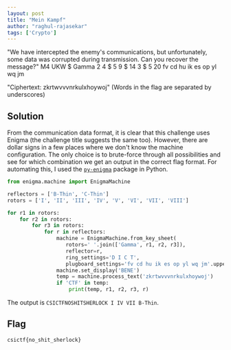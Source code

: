 ```yaml
---
layout: post
title: "Mein Kampf"
author: "raghul-rajasekar"
tags: ['Crypto']
---
```


"We have intercepted the enemy's communications, but unfortunately, some data was corrupted during transmission. Can you recover the message?" M4 UKW $ Gamma 2 4 $ 5 9 $ 14 3 $ 5 20 fv cd hu ik es op yl wq jm

"Ciphertext: zkrtwvvvnrkulxhoywoj" (Words in the flag are separated by underscores)

## Solution

From the communication data format, it is clear that this challenge uses Enigma (the challenge title suggests the same too). However, there are dollar signs in a few places where we don't know the machine configuration. The only choice is to brute-force through all possibilities and see for which combination we get an output in the correct flag format. For automating this, I used the [`py-enigma`](https://pypi.org/project/py-enigma/) package in Python.
```python
from enigma.machine import EnigmaMachine 

reflectors = ['B-Thin', 'C-Thin'] 
rotors = ['I', 'II', 'III', 'IV', 'V', 'VI', 'VII', 'VIII'] 

for r1 in rotors: 
    for r2 in rotors: 
        for r3 in rotors: 
            for r in reflectors: 
                machine = EnigmaMachine.from_key_sheet( 
                   rotors=' '.join(['Gamma', r1, r2, r3]), 
                   reflector=r, 
                   ring_settings='D I C T', 
                   plugboard_settings='fv cd hu ik es op yl wq jm'.upper()) 
                machine.set_display('BENE') 
                temp = machine.process_text('zkrtwvvvnrkulxhoywoj') 
                if 'CTF' in temp: 
                    print(temp, r1, r2, r3, r) 
```

The output is `CSICTFNOSHITSHERLOCK I IV VII B-Thin`.

## Flag

```
csictf{no_shit_sherlock}
```
